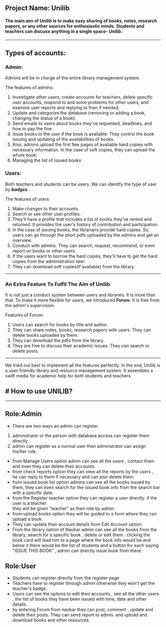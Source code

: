 ## Project Name: Unilib

#### The main aim of Unilib is to make easy sharing of books, notes, research papers, or any other sources for enthusiastic minds. Students and teachers can discuss anything in a single space- Unilib.

---

## Types of accounts:

### Admin:

Admins will be in charge of the entire library management system.

The features of admins:

1. Investigate other users, create accounts for teachers, delete specific user accounts, respond to and solve problems for other users, and examine user reports and replying to then if needed.
2. Update and categorize the database (removing or adding a book, changing the status of a book).
3. Send emails to users about books they've requested, deadlines, and how to pay the fine.
4. Issue books to the user if the book is available. They control the book issuing and updating of the availabilities of books.
5. Also, admins upload the first few pages of available hard copies with necessary information. In the case of soft copies, they can upload the whole book.
6. Managing the list of issued books

### Users:

Both teachers and students can be users. We can identify the type of user by **_badges_**.

The features of users:

1. Make changes to their accounts.
2. Search or see other user profiles.
3. They'll have a profile that includes a list of books they've rented and returned. It provides the user's history of contribution and participation.
4. In the case of issuing books, the librarians provide hard copies. So, users can go through the short pdfs uploaded by the admins and get an overview.
5. Conduct with admins. They can search, request, recommend, or even report on books or other users.
6. If the users want to borrow the hard copies, they'll have to get the hard copies from the administration later.
7. They can download soft copies(if available) from the library.

---

### An Extra Feature To Fulfil The Aim of Unilib

It is not just a conduct system between users and libraries. It is more than that. To make it more flexible for users, we introduced **Forum**. It is free from the admin's supervision.

Features of Forum:

1. Users can search for books by title and author.
2. They can share notes, books, research papers with users. They can delete books uploaded by them.
3. They can download the pdfs from the library.
4. They are free to discuss their academic issues. They can search or delete posts.

---

We tried our best to implement all the features perfectly. In the end, Unilib is a user-friendly library and resource management system. It assembles a swift media for academic help for both students and teachers.

## # How to use UNILIB?

---

## Role:Admin

- There are two ways an admin can register.

1.  adminstrator or the person with database access can register them directly.
2.  admin can register as a normal user then adminstrator can assign his/her role.

- from Manage Users option admin can see all the users , contact them and even they can delete their accounts.
- from check reports option they can view all the reports by the users , </br>he can reply to them if necessary and can also delete them.
- from issued book list option admins can see all the books issued by them, they can even search for the issued book info
  from the search bar with a specific date.
- from the Register teacher option they can register a user directly. if the user is a teacher</br> they will be given "teacher" as their role by admin.
- from upload books option they will be guided to a form where they can upload a book.
- They can update their account details from Edit Account option.
- From the library option of Navbar admin can see all the books from the library, search for a specific book , delete or edit them . clicking the book card will lead him to a page where the book info would be and below it there would be the list of students and a button for each saying "ISSUE THIS BOOK" , admin can directly issue book from there.

## Role:User

- Students can register directly from the register page
- Teachers have to register through admin otherwise they won't get the teacher's badge.
- Users can see the options to edit their accounts , see all the other users , the list of books they have been issued
  with time, date and other details.
- by entering Forum from navbar they can post, comment , update and delete their posts. They can send report to admin. and upload and download books and other resources.
